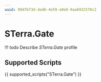 ```yaml
---
uuid: 09dfbf3d-dad6-4e59-a0e8-9aa6932570c2
---
```



# STerra.Gate


<!-- prettier-ignore -->
!!! todo
    Describe *STerra.Gate* profile

## Supported Scripts

{{ supported_scripts("STerra.Gate") }}
